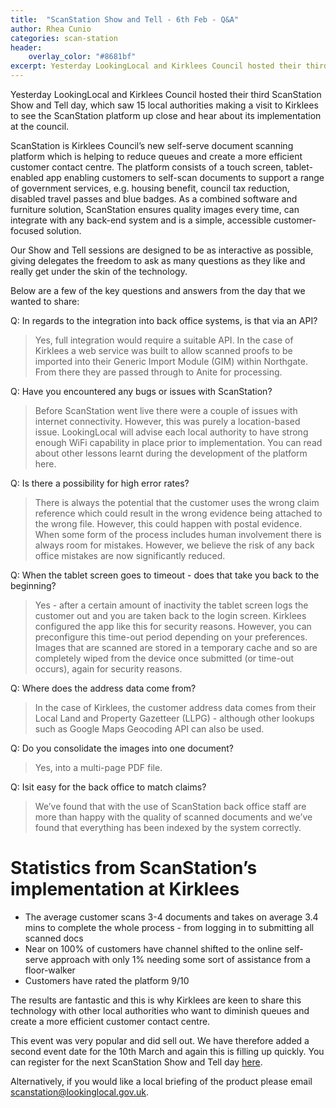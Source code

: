```yaml
---
title:  "ScanStation Show and Tell - 6th Feb - Q&A"
author: Rhea Cunio
categories: scan-station
header: 
    overlay_color: "#8681bf"
excerpt: Yesterday LookingLocal and Kirklees Council hosted their third ScanStation Show and Tell day, which saw 15 local authorities making a visit to Kirklees to see the ScanStation platform up close and hear about its implementation at the council.
---
```

Yesterday LookingLocal and Kirklees Council hosted their third ScanStation Show and Tell day, which saw 15 local authorities making a visit to Kirklees to see the ScanStation platform up close and hear about its implementation at the council.
 
ScanStation is Kirklees Council’s new self-serve document scanning platform which is helping to reduce queues and create a more efficient customer contact centre. The platform consists of a touch screen, tablet-enabled app enabling customers to self-scan documents to support a range of government services, e.g. housing benefit, council tax reduction, disabled travel passes and blue badges. As a combined software and furniture solution, ScanStation ensures quality images every time, can integrate with any back-end system and is a simple, accessible customer-focused solution.
 
Our Show and Tell sessions are designed to be as interactive as possible, giving delegates the freedom to ask as many questions as they like and really get under the skin of the technology.
 
Below are a few of the key questions and answers from the day that we wanted to share:

Q: In regards to the integration into back office systems, is that via an API?

>Yes, full integration would require a suitable API. In the case of Kirklees a web service was built to allow scanned proofs to be imported into their Generic Import Module (GIM) within Northgate. From there they are passed through to Anite for processing.
 
Q: Have you encountered any bugs or issues with ScanStation?
>Before ScanStation went live there were a couple of issues with internet connectivity. However, this was purely a location-based issue. LookingLocal will advise each local authority to have strong enough WiFi capability in place prior to implementation. You can read about other lessons learnt during the development of the platform here.
 
Q: Is there a possibility for high error rates?
>There is always the potential that the customer uses the wrong claim reference which could result in the wrong evidence being attached to the wrong file. However, this could happen with postal evidence. When some form of the process includes human involvement there is always room for mistakes. However, we believe the risk of any back office mistakes are now significantly reduced.
 
Q: When the tablet screen goes to timeout - does that take you back to the beginning?
>Yes - after a certain amount of inactivity the tablet screen logs the customer out and you are taken back to the login screen. Kirklees configured the app like this for security reasons. However, you can preconfigure this time-out period depending on your preferences. Images that are scanned are stored in a temporary cache and so are completely wiped from the device once submitted (or time-out occurs), again for security reasons.
 
Q: Where does the address data come from?
>In the case of Kirklees, the customer address data comes from their Local Land and Property Gazetteer (LLPG) - although other lookups such as Google Maps Geocoding API can also be used.
 
Q: Do you consolidate the images into one document?
>Yes, into a multi-page PDF file.
 
Q: Isit easy for the back office to match claims?
>We’ve found that with the use of ScanStation back office staff are more than happy with the quality of scanned documents and we’ve found that everything has been indexed by the system correctly.
 
# Statistics from ScanStation’s implementation at Kirklees

- The average customer scans 3-4 documents and takes on average 3.4 mins to complete the whole process - from logging in to submitting all scanned docs
- Near on 100% of customers have channel shifted to the online self-serve approach with only 1% needing some sort of assistance from a floor-walker
- Customers have rated the platform 9/10

The results are fantastic and this is why Kirklees are keen to share this technology with other local authorities who want to diminish queues and create a more efficient customer contact centre.

This event was very popular and did sell out. We have therefore added a second event date for the 10th March and again this is filling up quickly. You can register for the next ScanStation Show and Tell day [here](here).

Alternatively, if you would like a local briefing of the product please email [scanstation@lookinglocal.gov.uk](mailto:scanstation@lookinglocal.gov.uk).

[jekyll]:      http://jekyllrb.com
[jekyll-gh]:   https://github.com/jekyll/jekyll
[jekyll-help]: https://github.com/jekyll/jekyll-help
